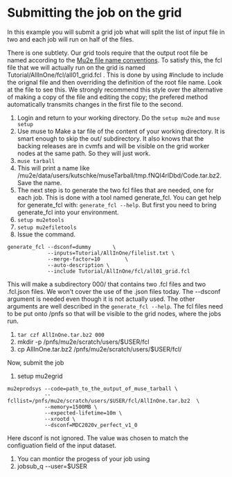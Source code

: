# Submitting the job on the grid

In this example you will submit a grid job what will split the list of input file in two and each job will run on half of the files.

There is one subtlety.
Our grid tools require that the output root file be named according to the [Mu2e file name conventions](https://mu2ewiki.fnal.gov/wiki/FileNames).
To satisfy this, the fcl file that we will actually run on the grid is named Tutorial/AllInOne/fcl/all01_grid.fcl .
This is done by using #include to include the orignal file and then overriding the definition of the root file name.
Look at the file to see this.
We strongly recommend this style over the alternative of making a copy of the file and editing the copy; the prefered method automatically transmits changes in the first file to the second.

1. Login and return to your working directory.  Do the ```setup mu2e``` and ```muse setup```
1. Use muse to Make a tar file of the content of your working directory.  It is smart enough to skip the out/ subdirectory. It also knows that the backing releases are in cvmfs and will be visible on the grid worker nodes at the same path.  So they will just work.
1. ```muse tarball```
1. This will print a name like /mu2e/data/users/kutschke/museTarball/tmp.fNQI4rlDbd/Code.tar.bz2.  Save the name.
1. The next step is to generate the two fcl files that are needed, one for each job.  This is done with a tool named generate_fcl.  You can get help for generate_fcl with: ```generate_fcl --help```.  But first you need to bring generate_fcl into your environment.
1. ```setup mu2etools```
1. ```setup mu2efiletools```
1. Issue the command.
```
generate_fcl --dsconf=dummy       \
             --inputs=Tutorial/AllInOne/filelist.txt \
             --merge-factor=10        \
             --auto-description \
             --include Tutorial/AllInOne/fcl/all01_grid.fcl
```

This will make a subdirectory 000/ that contains two .fcl files and two .fcl.json files.  We won't cover the use of the .json files today.  The --dsconf argument is needed even though it is not actually used. The other arguments are well described in the ```generate_fcl --help```.  The fcl files need to be put onto /pnfs so that will be visible to the grid nodes, where the jobs run.

1. ```tar czf AllInOne.tar.bz2 000```
1. mkdir -p  /pnfs/mu2e/scratch/users/$USER/fcl
1. cp AllInOne.tar.bz2 /pnfs/mu2e/scratch/users/$USER/fcl/

Now, submit the job
1. setup mu2egrid
```
mu2eprodsys --code=path_to_the_output_of_muse_tarball \
            --fcllist=/pnfs/mu2e/scratch/users/$USER/fcl/AllInOne.tar.bz2  \
            --memory=1500MB \
            --expected-lifetime=10m \
            --xrootd \
            --dsconf=MDC2020v_perfect_v1_0
```
Here dsconf is not ignored.  The value was chosen to match the configuation field of the input dataset.
1.  You can montior the progess of your job using
1. jobsub_q --user=$USER


